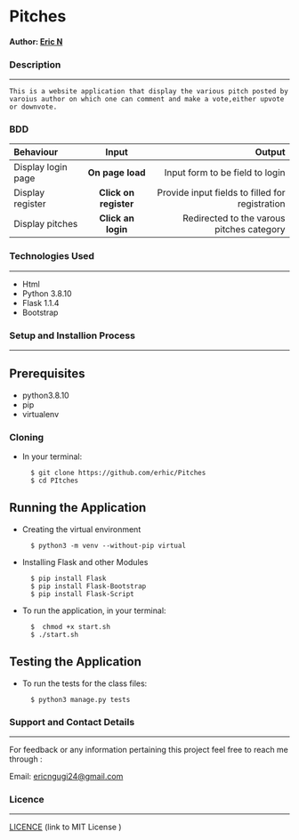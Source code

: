 # Pitches

#### Author: [Eric N](https://github.com/erhic/Pitches)

### Description
----
    This is a website application that display the various pitch posted by varoius author on which one can comment and make a vote,either upvote or downvote.
### BDD

| Behaviour | Input | Output |
| :---------------- | :---------------: | ------------------: |
| Display login page | **On page load** | Input form to be field to login |
| Display register | **Click on register** | Provide input fields to filled for registration |
| Display pitches  | **Click an login** | Redirected to the varous pitches category |


### Technologies Used
----
- Html
- Python 3.8.10
- Flask 1.1.4
- Bootstrap

### Setup and Installion Process
----
## Prerequisites
* python3.8.10
* pip
* virtualenv

### Cloning
* In your terminal:

        $ git clone https://github.com/erhic/Pitches
        $ cd PItches

## Running the Application
* Creating the virtual environment

        $ python3 -m venv --without-pip virtual
      
        
* Installing Flask and other Modules

        $ pip install Flask
        $ pip install Flask-Bootstrap
        $ pip install Flask-Script




* To run the application, in your terminal:

        $  chmod +x start.sh 
        $ ./start.sh

## Testing the Application
* To run the tests for the class files:

        $ python3 manage.py tests


### Support and Contact Details
----
For feedback or any information pertaining this project feel free to reach me through :

Email: ericngugi24@gmail.com

### Licence 
---
 [ LICENCE](LICENCE) 
 (link to MIT License )